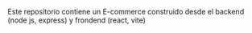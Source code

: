 Este repositorio contiene un E-commerce construido desde el backend (node js, express) y frondend (react, vite)
